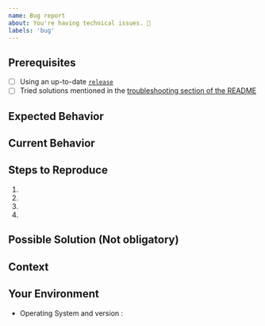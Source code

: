 ```yaml
---
name: Bug report
about: You're having technical issues. 🐞
labels: 'bug'
---
```


<!-- Please use the following issue template or your issue will be closed -->

## Prerequisites

<!-- If the following boxes are not ALL checked, your issue is likely to be closed -->

- [ ] Using an up-to-date [`release`](https://github.com/SongSing/midi-amplify/releases)
- [ ] Tried solutions mentioned in the [troubleshooting section of the README](https://github.com/SongSing/midi-amplify/blob/main/README.md#troubleshooting)

## Expected Behavior

<!--- What should have happened? -->

## Current Behavior

<!--- What went wrong? -->

## Steps to Reproduce

1.

2.

3.

4.

## Possible Solution (Not obligatory)

<!--- Suggest a reason for the bug or how to fix it. -->

## Context

<!--- How has this issue affected you? What are you trying to accomplish? -->

## Your Environment

<!--- Include as many relevant details about the environment you experienced the bug in -->

- Operating System and version :